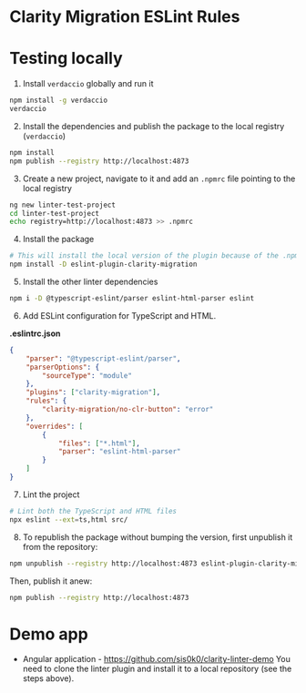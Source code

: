 # Clarity Migration ESLint Rules

# Testing locally

1. Install `verdaccio` globally and run it

```bash
npm install -g verdaccio
verdaccio
```

2. Install the dependencies and publish the package to the local registry (`verdaccio`)

```bash
npm install
npm publish --registry http://localhost:4873
```

3. Create a new project, navigate to it and add an `.npmrc` file pointing to the local registry

```bash
ng new linter-test-project
cd linter-test-project
echo registry=http://localhost:4873 >> .npmrc
```

4. Install the package

```bash
# This will install the local version of the plugin because of the .npmrc config
npm install -D eslint-plugin-clarity-migration
```

5. Install the other linter dependencies

```bash
npm i -D @typescript-eslint/parser eslint-html-parser eslint
```

6. Add ESLint configuration for TypeScript and HTML.

**.eslintrc.json**
```json
{
    "parser": "@typescript-eslint/parser",
    "parserOptions": {
        "sourceType": "module"
    },
    "plugins": ["clarity-migration"],
    "rules": {
        "clarity-migration/no-clr-button": "error"
    },
    "overrides": [
        {
            "files": ["*.html"],
            "parser": "eslint-html-parser"
        }
    ]
}
```

7. Lint the project

```bash
# Lint both the TypeScript and HTML files
npx eslint --ext=ts,html src/
```

8. To republish the package without bumping the version, first unpublish it from the repository:

```bash
npm unpublish --registry http://localhost:4873 eslint-plugin-clarity-migration --force
```

Then, publish it anew:

```bash
npm publish --registry http://localhost:4873
```

# Demo app

- Angular application - https://github.com/sis0k0/clarity-linter-demo
You need to clone the linter plugin and install it to a local repository (see the steps above).
